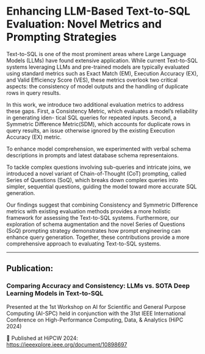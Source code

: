 # Enhancing LLM-Based Text-to-SQL Evaluation: Novel Metrics and Prompting Strategies

Text-to-SQL is one of the most prominent areas where Large Language Models (LLMs)
have found extensive application. While current Text-to-SQL systems leveraging
LLMs and pre-trained models are typically evaluated using standard metrics such
as Exact Match (EM), Execution Accuracy (EX), and Valid Efficiency Score (VES),
these metrics overlook two critical aspects: the consistency of model outputs and
the handling of duplicate rows in query results.

In this work, we introduce two additional evaluation metrics to address these gaps.
First, a Consistency Metric, which evaluates a model’s reliability in generating iden-
tical SQL queries for repeated inputs. Second, a Symmetric Difference Metric(SDM),
which accounts for duplicate rows in query results, an issue otherwise ignored by
the existing Execution Accuracy (EX) metric.

To enhance model comprehension, we experimented with verbal schema descriptions
in prompts and latest database schema representaions.

To tackle complex questions involving sub-queries and intricate joins, we introduced
a novel variant of Chain-of-Thought (CoT) prompting, called Series of Questions
(SoQ), which breaks down complex queries into simpler, sequential questions,
guiding the model toward more accurate SQL generation.

Our findings suggest that combining Consistency and Symmetric Difference metrics
with existing evaluation methods provides a more holistic framework for assessing
the Text-to-SQL systems. Furthermore, our exploration of schema augmentation and
the novel Series of Questions (SoQ) prompting strategy demonstrates how prompt
engineering can enhance query generation. Together, these contributions provide a
more comprehensive approach to evaluating Text-to-SQL systems.

---

 
## Publication:
### Comparing Accuracy and Consistency: LLMs vs. SOTA Deep Learning Models in Text-to-SQL

Presented at the 1st Workshop on AI for Scientific and General Purpose Computing (AI-SPC) held in conjunction with the 31st IEEE International Conference on High-Performance Computing, Data, & Analytics (HiPC 2024)

🔗 Published at HiPCW 2024: https://ieeexplore.ieee.org/document/10898697
